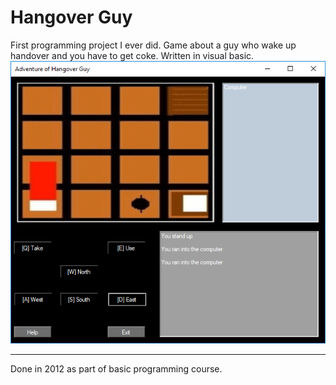 # Hangover Guy
First programming project I ever did.
Game about a guy who wake up handover and you have to get coke.
Written in visual basic.
![screenshot](screenshot.png)

-------
Done in 2012 as part of basic programming course.
